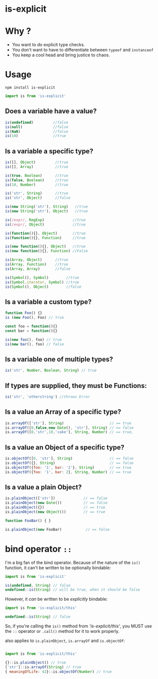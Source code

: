 # is-explicit

# Why ?
- You want to do explicit type checks.
- You don't want to have to differentiate between ```typeof``` and ```instanceof```
- You keep a cool head and bring justice to chaos.

# Usage

``npm install is-explicit``
```js
import is from 'is-explicit'
```

## Does a variable have a value?
```js
is(undefined)         //false
is(null)              //false
is(NaN)               //false
is(10)                //true
```

## Is a variable a specific type?
```js
is([], Object)         //true
is([], Array)          //true

is(true, Boolean)      //true
is(false, Boolean)     //true
is(10, Number)         //true

is('str', String)      //true
is('str', Object)      //false

is(new String('str'), String)   //true
is(new String('str'), Object)   //true

is(/expr/, RegExp)             //true
is(/expr/, Object)             //true

is(function(){}, Object)       //true
is(function(){}, Function)     //true

is(new function(){}, Object)   //true
is(new function(){}, Function) //False

is(Array, Object)      //true
is(Array, Function)    //true
is(Array, Array)       //false

is(Symbol(), Symbol)        //true
is(Symbol.iterator, Symbol) //true
is(Symbol(), Object)        //false
```

## Is a variable a custom type?
```js
function Foo() {}
is (new Foo(), Foo) // true

const foo = function(){}
const bar = function(){}

is(new foo(), foo) // true
is(new bar(), foo) // false
```

## Is a variable one of multiple types?

```js
is('str', Number, Boolean, String) // true
```

## If types are supplied, they must be Functions:
```js
is('str', 'otherstring') //throws Error
```

## Is a value an Array of a specific type?
```js
is.arrayOf(['str'], String)                     // == true
is.arrayOf([0,false,new Date(), 'str'], String) // == false
is.arrayOf([0,'str',10,'cake'], String, Number) // == true,

```

## Is a value an Object of a specific type?
```js
is.objectOf([0, 'str'], String)                 // == false
is.objectOf({}, String)                         // == false
is.objectOf({foo: '1', bar: '2'}, String)       // == true
is.objectOf({foo: '1', bar: 2}, String, Number) // == true

```

## Is a value a plain Object?
```js
is.plainObject(['str'])             // == false
is.plainObject(new Date())          // == false
is.plainObject({})                  // == true
is.plainObject(new Object())        // == true

function FooBar() { }

is.plainObject(new FooBar)           // == false
```

# bind operator `::`

I'm a big fan of the bind operator. Because of the nature of the ``is()`` function, it can't be written to be optionally bindable:
```js
import is from 'is-explicit'

is(undefined, String) // false
undefined::is(String) // will be true, when it should be false
```

However, it _can_ be written to be *explicitly* bindable:
```js
import is from 'is-explicit/this'

undefined::is(String) // false

```
So, if you're calling the ``is()`` method from _'is-explicit/this'_, you MUST use the ``::`` operator or ``.call()`` method for it to work properly.

also applies to ``is.plainObject``, ``is.arrayOf`` and ``is.objectOf``:

```js

import is from 'is-explicit/this'

{}::is.plainObject() // true
['str']::is.arrayOf(String) // true
{ meaningOfLife: 42}::is.objectOf(Number) // true

```
